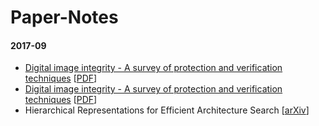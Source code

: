 # Paper-Notes
#### 2017-09

- [Digital image integrity - A survey of protection and verification techniques](notes/Survey_Korus_201709.md) [[PDF](notes/Survey_Korus_201709.md)]
- [Digital image integrity - A survey of protection and verification techniques](notes/Survey_Korus_201709.md) [[PDF](notes/Survey_Korus_201709.md)]
- Hierarchical Representations for Efficient Architecture Search [[arXiv](https://arxiv.org/abs/1711.00436)]
